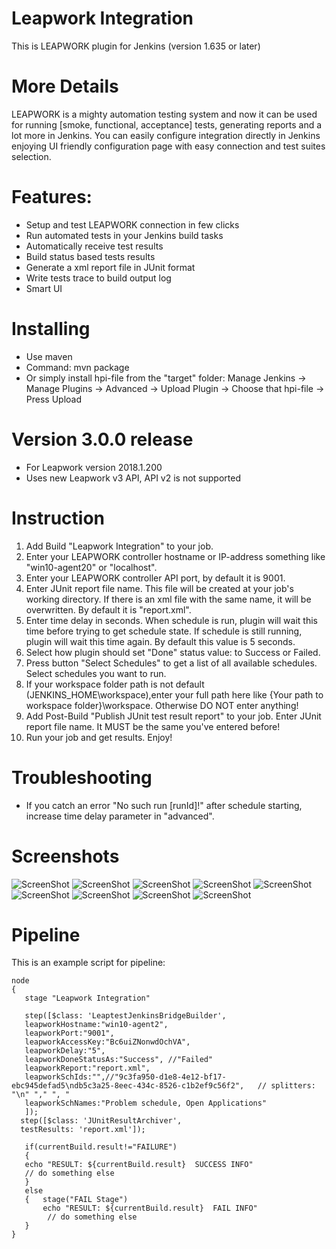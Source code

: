 # Leapwork Integration
This is LEAPWORK plugin for Jenkins (version 1.635 or later)

# More Details
LEAPWORK is a mighty automation testing system and now it can be used for running [smoke, functional, acceptance] tests, generating reports and a lot more in Jenkins. You can easily configure integration directly in Jenkins enjoying UI friendly configuration page with easy connection and test suites selection.

# Features:
 - Setup and test LEAPWORK connection in few clicks
 - Run automated tests in your Jenkins build tasks
 - Automatically receive test results
 - Build status based tests results
 - Generate a xml report file in JUnit format
 - Write tests trace to build output log
 - Smart UI
 
# Installing
- Use maven 
- Command: mvn package 
- Or simply install hpi-file from the "target" folder: Manage Jenkins -> Manage Plugins -> Advanced -> Upload Plugin -> Choose that hpi-file -> Press Upload

# Version 3.0.0 release
- For Leapwork version 2018.1.200
- Uses new Leapwork v3 API, API v2 is not supported

# Instruction
1. Add Build "Leapwork Integration" to your job.
2. Enter your LEAPWORK controller hostname or IP-address something like "win10-agent20" or "localhost".
3. Enter your LEAPWORK controller API port, by default it is 9001.
4. Enter JUnit report file name. This file will be created at your job's working directory. If there is an xml file with the same name, it will be overwritten. By default it is "report.xml".
5. Enter time delay in seconds. When schedule is run, plugin will wait this time before trying to get schedule state. If schedule is still running, plugin will wait this time again. By default this value is 5 seconds.
6. Select how plugin should set "Done" status value: to Success or Failed.
7. Press button "Select Schedules" to get a list of all available schedules. Select schedules you want to run.
8. If your workspace folder path is not default (JENKINS_HOME\workspace),enter your full path here like {Your path to workspace folder}\workspace. Otherwise DO NOT enter anything!
9. Add Post-Build "Publish JUnit test result report" to your job. Enter JUnit report file name. It MUST be the same you've entered before!
10. Run your job and get results. Enjoy!

# Troubleshooting
- If you catch an error "No such run [runId]!" after schedule starting, increase time delay parameter in "advanced".

# Screenshots
![ScreenShot](http://customatics.com/wp-content/uploads/2017/03/jenkins-1.png)
![ScreenShot](http://customatics.com/wp-content/uploads/2017/03/jenkins-2.png)
![ScreenShot](http://customatics.com/wp-content/uploads/2017/03/jenkins-3.png)
![ScreenShot](http://customatics.com/wp-content/uploads/2017/03/jenkins-4.png)
![ScreenShot](http://customatics.com/wp-content/uploads/2017/03/jenkins-5.png)
![ScreenShot](http://customatics.com/wp-content/uploads/2017/03/jenkins-6.png)
![ScreenShot](http://customatics.com/wp-content/uploads/2017/03/jenkins-7.png)
![ScreenShot](http://customatics.com/wp-content/uploads/2017/03/jenkins-8.png)
![ScreenShot](http://customatics.com/wp-content/uploads/2017/03/jenkins-9.png)


# Pipeline
This is an example script for pipeline:
 ```
node
{
    stage "Leapwork Integration"

    step([$class: 'LeaptestJenkinsBridgeBuilder',
    leapworkHostname:"win10-agent2",
    leapworkPort:"9001",
    leapworkAccessKey:"Bc6uiZNonwdOchVA",
    leapworkDelay:"5",
    leapworkDoneStatusAs:"Success", //"Failed"
    leapworkReport:"report.xml",
    leapworkSchIds:"",//"9c3fa950-d1e8-4e12-bf17-ebc945defad5\ndb5c3a25-8eec-434c-8526-c1b2ef9c56f2",   // splitters: "\n" "," ", "
    leapworkSchNames:"Problem schedule, Open Applications"
    ]);
   step([$class: 'JUnitResultArchiver',
   testResults: 'report.xml']);
   
    if(currentBuild.result!="FAILURE")
    {
    echo "RESULT: ${currentBuild.result}  SUCCESS INFO"
    // do something else  
    }
    else
    {   stage("FAIL Stage")
        echo "RESULT: ${currentBuild.result}  FAIL INFO"
         // do something else
    }  
}
```

